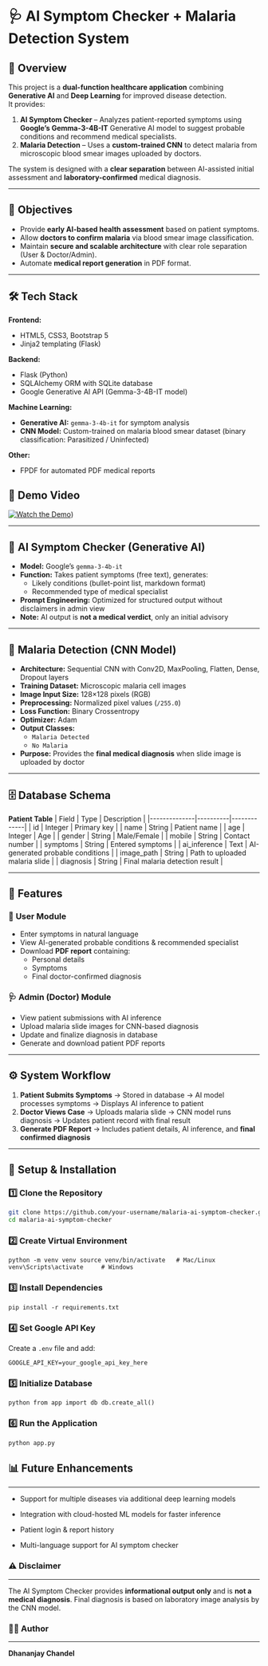 # 🩺 AI Symptom Checker + Malaria Detection System

## 📌 Overview
This project is a **dual-function healthcare application** combining **Generative AI** and **Deep Learning** for improved disease detection.  
It provides:
1. **AI Symptom Checker** – Analyzes patient-reported symptoms using **Google’s Gemma-3-4B-IT** Generative AI model to suggest probable conditions and recommend medical specialists.
2. **Malaria Detection** – Uses a **custom-trained CNN** to detect malaria from microscopic blood smear images uploaded by doctors.

The system is designed with a **clear separation** between AI-assisted initial assessment and **laboratory-confirmed** medical diagnosis.

---

## 🎯 Objectives
- Provide **early AI-based health assessment** based on patient symptoms.
- Allow **doctors to confirm malaria** via blood smear image classification.
- Maintain **secure and scalable architecture** with clear role separation (User & Doctor/Admin).
- Automate **medical report generation** in PDF format.

---

## 🛠️ Tech Stack
**Frontend:**
- HTML5, CSS3, Bootstrap 5
- Jinja2 templating (Flask)

**Backend:**
- Flask (Python)
- SQLAlchemy ORM with SQLite database
- Google Generative AI API (Gemma-3-4B-IT model)

**Machine Learning:**
- **Generative AI:** `gemma-3-4b-it` for symptom analysis
- **CNN Model:** Custom-trained on malaria blood smear dataset (binary classification: Parasitized / Uninfected)

**Other:**
- FPDF for automated PDF medical reports

## 🎥 Demo Video

[![Watch the Demo](https://img.youtube.com/vi/gL4BP7JxOCI/0.jpg)](https://youtu.be/gL4BP7JxOCI))

---

## 🧠 AI Symptom Checker (Generative AI)
- **Model:** Google’s `gemma-3-4b-it`
- **Function:** Takes patient symptoms (free text), generates:
  - Likely conditions (bullet-point list, markdown format)
  - Recommended type of medical specialist
- **Prompt Engineering:** Optimized for structured output without disclaimers in admin view
- **Note:** AI output is **not a medical verdict**, only an initial advisory

---

## 🦠 Malaria Detection (CNN Model)
- **Architecture:** Sequential CNN with Conv2D, MaxPooling, Flatten, Dense, Dropout layers
- **Training Dataset:** Microscopic malaria cell images
- **Image Input Size:** 128×128 pixels (RGB)
- **Preprocessing:** Normalized pixel values (`/255.0`)
- **Loss Function:** Binary Crossentropy
- **Optimizer:** Adam
- **Output Classes:** 
  - `Malaria Detected`
  - `No Malaria`
- **Purpose:** Provides the **final medical diagnosis** when slide image is uploaded by doctor

---

## 🗄️ Database Schema
**Patient Table**
| Field         | Type     | Description |
|--------------|----------|-------------|
| id           | Integer  | Primary key |
| name         | String   | Patient name |
| age          | Integer  | Age |
| gender       | String   | Male/Female |
| mobile       | String   | Contact number |
| symptoms     | String   | Entered symptoms |
| ai_inference | Text     | AI-generated probable conditions |
| image_path   | String   | Path to uploaded malaria slide |
| diagnosis    | String   | Final malaria detection result |

---

## 📂 Features

### 👤 **User Module**
- Enter symptoms in natural language
- View AI-generated probable conditions & recommended specialist
- Download **PDF report** containing:
  - Personal details
  - Symptoms
  - Final doctor-confirmed diagnosis

### 🩺 **Admin (Doctor) Module**
- View patient submissions with AI inference
- Upload malaria slide images for CNN-based diagnosis
- Update and finalize diagnosis in database
- Generate and download patient PDF reports

---

## ⚙️ System Workflow

1. **Patient Submits Symptoms** → Stored in database → AI model processes symptoms → Displays AI inference to patient
2. **Doctor Views Case** → Uploads malaria slide → CNN model runs diagnosis → Updates patient record with final result
3. **Generate PDF Report** → Includes patient details, AI inference, and **final confirmed diagnosis**

---

## 🚀 Setup & Installation

### 1️⃣ Clone the Repository
```bash
git clone https://github.com/your-username/malaria-ai-symptom-checker.git
cd malaria-ai-symptom-checker
```
### 2️⃣ Create Virtual Environment

`python -m venv venv
source venv/bin/activate   # Mac/Linux
venv\Scripts\activate     # Windows`

### 3️⃣ Install Dependencies

`pip install -r requirements.txt`

### 4️⃣ Set Google API Key

Create a `.env` file and add:

`GOOGLE_API_KEY=your_google_api_key_here`

### 5️⃣ Initialize Database

`python
from app import db
db.create_all()`

### 6️⃣ Run the Application

`python app.py`

## 📊 Future Enhancements
----------------------

-   Support for multiple diseases via additional deep learning models

-   Integration with cloud-hosted ML models for faster inference

-   Patient login & report history

-   Multi-language support for AI symptom checker


### ⚠️ Disclaimer
-------------

The AI Symptom Checker provides **informational output only** and is **not a medical diagnosis**. Final diagnosis is based on laboratory image analysis by the CNN model.

### 👨‍💻 Author
------------

**Dhananjay Chandel**

